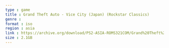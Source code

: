```yaml
---
type : game
title : Grand Theft Auto - Vice City (Japan) (Rockstar Classics)
genre : 
format : iso
region : asia
link : https://archive.org/download/PS2-ASIA-ROMS321COM/Grand%20Theft%20Auto%20-%20Vice%20City%20%28Japan%29%20%28Rockstar%20Classics%29.7z
size : 2.1GB
---
```

